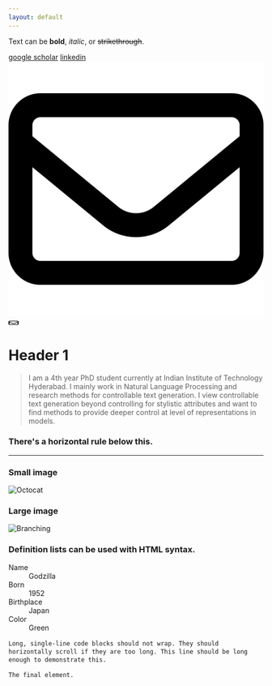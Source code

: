 ```yaml
---
layout: default
---
```


Text can be **bold**, _italic_, or ~~strikethrough~~.

[google scholar](https://scholar.google.com/citations?user=YbyzuEEAAAAJ&hl=en)
[linkedin](https://www.linkedin.com/in/aishwaryamdm/)
[![mail](assets/img/envelope-regular.svg)](mailto:ao21resch11002@iith.ac.in)
<img src="assets/img/envelope-regular.svg" width="20" height="10">


# Header 1

> I am a 4th year PhD student currently at Indian Institute of Technology Hyderabad. I mainly work in Natural Language Processing and research methods for controllable text generation.
I view controllable text generation beyond controlling for stylistic attributes and want to find methods to provide deeper control at level of representations in models.



### There's a horizontal rule below this.

* * *



### Small image

![Octocat](https://github.githubassets.com/images/icons/emoji/octocat.png)

### Large image

![Branching](https://guides.github.com/activities/hello-world/branching.png)


### Definition lists can be used with HTML syntax.

<dl>
<dt>Name</dt>
<dd>Godzilla</dd>
<dt>Born</dt>
<dd>1952</dd>
<dt>Birthplace</dt>
<dd>Japan</dd>
<dt>Color</dt>
<dd>Green</dd>
</dl>

```
Long, single-line code blocks should not wrap. They should horizontally scroll if they are too long. This line should be long enough to demonstrate this.
```

```
The final element.
```
